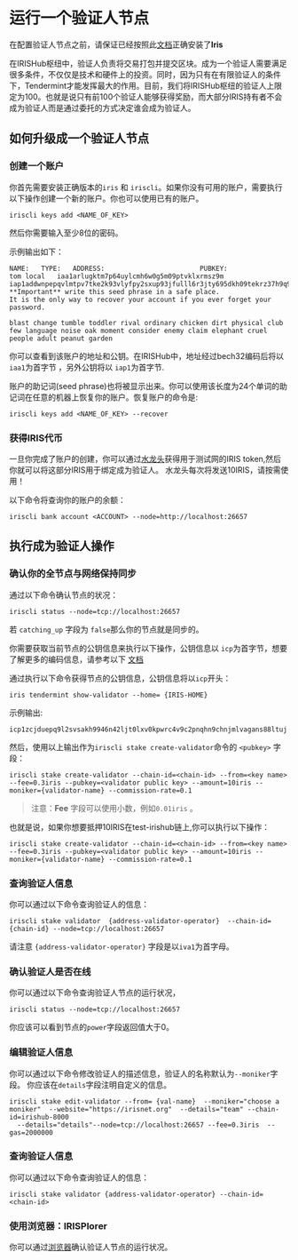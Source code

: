# 运行一个验证人节点

在配置验证人节点之前，请保证已经按照此[文档](Install-the-Software.md)正确安装了**Iris**

在IRISHub枢纽中，验证人负责将交易打包并提交区块。成为一个验证人需要满足很多条件，不仅仅是技术和硬件上的投资。同时，因为只有在有限验证人的条件下，Tendermint才能发挥最大的作用。目前，我们将IRISHub枢纽的验证人上限定为100。也就是说只有前100个验证人能够获得奖励，而大部分IRIS持有者不会成为验证人而是通过委托的方式决定谁会成为验证人。

## 如何升级成一个验证人节点

### 创建一个账户
你首先需要安装正确版本的`iris` 和 `iriscli`。如果你没有可用的账户，需要执行以下操作创建一个新的账户。你也可以使用已有的账户。

```
iriscli keys add <NAME_OF_KEY>
```

然后你需要输入至少8位的密码。

示例输出如下：
```
NAME:	TYPE:	ADDRESS:						PUBKEY:
tom	local	iaa1arlugktm7p64uylcmh6w0g5m09ptvklxrmsz9m	iap1addwnpepqvlmtpv7tke2k93vlyfpy2sxup93jfulll6r3jty695dkh09tekrz37h9q9
**Important** write this seed phrase in a safe place.
It is the only way to recover your account if you ever forget your password.

blast change tumble toddler rival ordinary chicken dirt physical club few language noise oak moment consider enemy claim elephant cruel people adult peanut garden
```

你可以查看到该账户的地址和公钥。在IRISHub中，地址经过bech32编码后将以`iaa1`为首字节 ，另外公钥将以 `iap1`为首字节.

账户的助记词(seed phrase)也将被显示出来。你可以使用该长度为24个单词的助记词在任意的机器上恢复你的账户。恢复账户的命令是:

```
iriscli keys add <NAME_OF_KEY> --recover
```
### 获得IRIS代币


一旦你完成了账户的创建，你可以通过[水龙头](https://testnet.irisplorer.io/#/faucet)获得用于测试网的IRIS token,然后你就可以将这部分IRIS用于绑定成为验证人。
水龙头每次将发送10IRIS，请按需使用！

以下命令将查询你的账户的余额：

```
iriscli bank account <ACCOUNT> --node=http://localhost:26657
```

## 执行成为验证人操作

### 确认你的全节点与网络保持同步

通过以下命令确认节点的状况：
```
iriscli status --node=tcp://localhost:26657 
```
若 `catching_up` 字段为 `false`那么你的节点就是同步的。

你需要获取当前节点的公钥信息来执行以下操作，公钥信息以 `icp`为首字节，想要了解更多的编码信息，请参考以下 [文档](../features/basic-concepts/bech32-prefix.md)

通过执行以下命令获得节点的公钥信息，公钥信息将以`icp`开头：

```
iris tendermint show-validator --home= {IRIS-HOME}
```
示例输出:
```
icp1zcjduepq9l2svsakh9946n42ljt0lxv0kpwrc4v9c2pnqhn9chnjmlvagans88ltuj
```
然后，使用以上输出作为`iriscli stake create-validator`命令的 `<pubkey>` 字段：

```
iriscli stake create-validator --chain-id=<chain-id> --from=<key name> --fee=0.3iris --pubkey=<validator public key> --amount=10iris --moniker={validator-name} --commission-rate=0.1
```
> 注意：**Fee** 字段可以使用小数，例如`0.01iris` 。

也就是说，如果你想要抵押10IRIS在test-irishub链上,你可以执行以下操作：

```
iriscli stake create-validator --chain-id=<chain-id> --from=<key name> --fee=0.3iris --pubkey=<validator public key> --amount=10iris --moniker={validator-name} --commission-rate=0.1
```

### 查询验证人信息

你可以通过以下命令查询验证人的信息：

```
iriscli stake validator  {address-validator-operator}  --chain-id={chain-id} --node=tcp://localhost:26657 
```

请注意 `{address-validator-operator}` 字段是以`iva1`为首字母。


### 确认验证人是否在线

你可以通过以下命令查询验证人节点的运行状况，

```
iriscli status --node=tcp://localhost:26657 
```

你应该可以看到节点的`power`字段返回值大于0。

### 编辑验证人信息

你可以通过以下命令修改验证人的描述信息，验证人的名称默认为`--moniker`字段。
你应该在`details`字段注明自定义的信息。

```
iriscli stake edit-validator --from= {val-name}  --moniker="choose a moniker"  --website="https://irisnet.org"  --details="team" --chain-id=irishub-8000 
  --details="details"--node=tcp://localhost:26657 --fee=0.3iris  --gas=2000000
```
### 查询验证人信息

你可以通过以下命令查询验证人的信息：

```
iriscli stake validator {address-validator-operator} --chain-id=<chain-id> 
```

### 使用浏览器：IRISPlorer

你可以通过[浏览器](https://testnet.irisplorer.io)确认验证人节点的运行状况。
